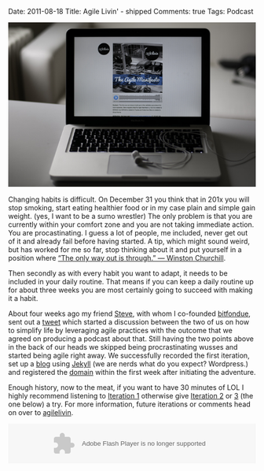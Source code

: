 Date: 2011-08-18
Title: Agile Livin' - shipped
Comments: true
Tags: Podcast

<p><img src="/assets/images/2011/8/agilelivin_theme_picture.jpg" alt="agilelivin theme picture" /></p>

<p>Changing habits is difficult. On December 31 you think that in 201x you will stop smoking, start eating healthier
    food or in my case plain and simple gain weight. (yes, I want to be a sumo wrestler) The only problem is that you
    are currently within your comfort zone and you are not taking immediate action. You are procastinating. I guess a
    lot of people, me included, never get out of it and already fail before having started. A tip, which might sound
    weird, but has worked for me so far, stop thinking about it and put yourself in a position where <a
        href="https://twitter.com/#!/Weegee/status/66756938066706432">&ldquo;The only way out is through.&rdquo; &mdash;
        Winston Churchill</a>.</p>

<p>Then secondly as with every habit you want to adapt, it needs to be included in your daily routine. That means if you
    can keep a daily routine up for about three weeks you are most certainly going to succeed with making it a habit.
</p>

<p>About four weeks ago my friend <a href="https://zurcherart.com">Steve</a>, with whom I co-founded <a
        href="https://bitfondue.com">bitfondue</a>, sent out a <a
        href="https://twitter.com/#!/zurcherart/status/94798265387720704">tweet</a> which started a discussion between
    the two of us on how to simplify life by leveraging agile practices with the outcome that we agreed on producing a
    podcast about that. Still having the two points above in the back of our heads we skipped being procrastinating
    wusses and started being agile right away. We successfully recorded the first iteration, set up a <a
        href="https://github.com/agilelivin/agilelivin.github.com">blog</a> using <a
        href="https://github.com/mojombo/jekyll/">Jekyll</a> (we are nerds what do you expect? Wordpress.) and registered
    the <a href="https://agileliv.in">domain</a> within the first week after initiating the adventure.</p>

<p>Enough history, now to the meat, if you want to have 30 minutes of LOL I highly recommend listening to <a
        href="https://agileliv.in/2011/07/29/cluttering-the-internet.html">Iteration 1</a> otherwise give <a
        href="https://agileliv.in/2011/08/06/the-agile-manifesto.html">Iteration 2</a> or <a
        href="https://agileliv.in/2011/08/14/the-priority-of-priorities.html">3</a> (the one below) a try. For more
    information, future iterations or comments head on over to <a href="https://agileliv.in">agilelivin</a>.</p>

<object height="81" width="100%">
    <param name="movie"
        value="https://player.soundcloud.com/player.swf?url=http%3A%2F%2Fapi.soundcloud.com%2Ftracks%2F21189386&amp;show_comments=false&amp;auto_play=false&amp;color=0A71B2">
    </param>
    <param name="allowscriptaccess" value="always">
    </param> <embed allowscriptaccess="always" height="81"
        src="https://player.soundcloud.com/player.swf?url=http%3A%2F%2Fapi.soundcloud.com%2Ftracks%2F21189386&amp;show_comments=false&amp;auto_play=false&amp;color=0A71B2"
        type="application/x-shockwave-flash" width="100%"></embed>
</object>
